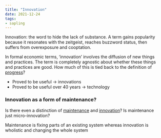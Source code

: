 ```yaml
---
title: "Innovation"
date: 2021-12-24
tags:
- sapling
---
```


Innovation: the word to hide the lack of substance. A term gains popularity because it resonates with the zeitgeist, reaches buzzword status, then suffers from overexposure and cooptation.

In formal economic terms, ‘innovation’ involves the diffusion of new things and practices. The term is completely agnostic about whether these things and practices are good. How much of this is tied back to the definition of [progress](thoughts/progress.md)?

* Proved to be useful -> innovations
* Proved to be useful over 40 years -> technology

### Innovation as a form of maintenance?
Is there even a distinction of [maintenance](thoughts/maintenance.md) and [innovation](thoughts/innovation.md)? Is maintenance just micro-innovation?

Maintenance is fixing parts of an existing system whereas innovation is wholistic and changing the whole system